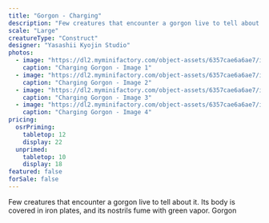 ```yaml
---
title: "Gorgon - Charging"
description: "Few creatures that encounter a gorgon live to tell about it. Its body is covered in iron plates, and its nostrils fume with green vapor. Gorgon"
scale: "Large"
creatureType: "Construct"
designer: "Yasashii Kyojin Studio"
photos:
  - image: "https://dl2.myminifactory.com/object-assets/6357cae6a6ae7/images/720X720-gorgon-02-ps.jpg"
    caption: "Charging Gorgon - Image 1"
  - image: "https://dl2.myminifactory.com/object-assets/6357cae6a6ae7/images/720X720-gorgon-02b.jpg"
    caption: "Charging Gorgon - Image 2"
  - image: "https://dl2.myminifactory.com/object-assets/6357cae6a6ae7/images/720X720-gorgon-02-scale.jpg"
    caption: "Charging Gorgon - Image 3"
  - image: "https://dl2.myminifactory.com/object-assets/6357cae6a6ae7/images/720X720-gorgon-02c.jpg"
    caption: "Charging Gorgon - Image 4"
pricing:
  osrPriming:
    tabletop: 12
    display: 22
  unprimed:
    tabletop: 10
    display: 18
featured: false
forSale: false
---
```


Few creatures that encounter a gorgon live to tell about it. Its body is covered in iron plates, and its nostrils fume with green vapor. Gorgon